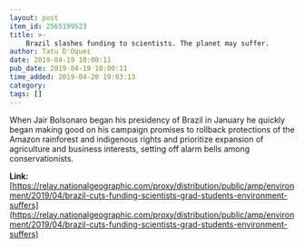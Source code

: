```yaml
---
layout: post
item_id: 2565199523
title: >-
    Brazil slashes funding to scientists. The planet may suffer.
author: Tatu D'Oquei
date: 2019-04-19 10:00:11
pub_date: 2019-04-19 10:00:11
time_added: 2019-04-20 19:03:13
category: 
tags: []
---
```


When Jair Bolsonaro began his presidency of Brazil in January he quickly began making good on his campaign promises to rollback protections of the Amazon rainforest and indigenous rights and prioritize expansion of agriculture and business interests, setting off alarm bells among conservationists.

**Link:** [https://relay.nationalgeographic.com/proxy/distribution/public/amp/environment/2019/04/brazil-cuts-funding-scientists-grad-students-environment-suffers](https://relay.nationalgeographic.com/proxy/distribution/public/amp/environment/2019/04/brazil-cuts-funding-scientists-grad-students-environment-suffers)

